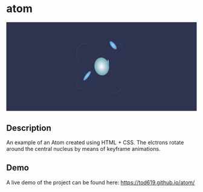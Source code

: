 # atom
![page image](screenshot.png)

## Description
An example of an Atom created using HTML + CSS.  The elctrons rotate around the central nucleus by means of keyframe animations.

## Demo
A live demo of the project can be found here:  https://tod619.github.io/atom/